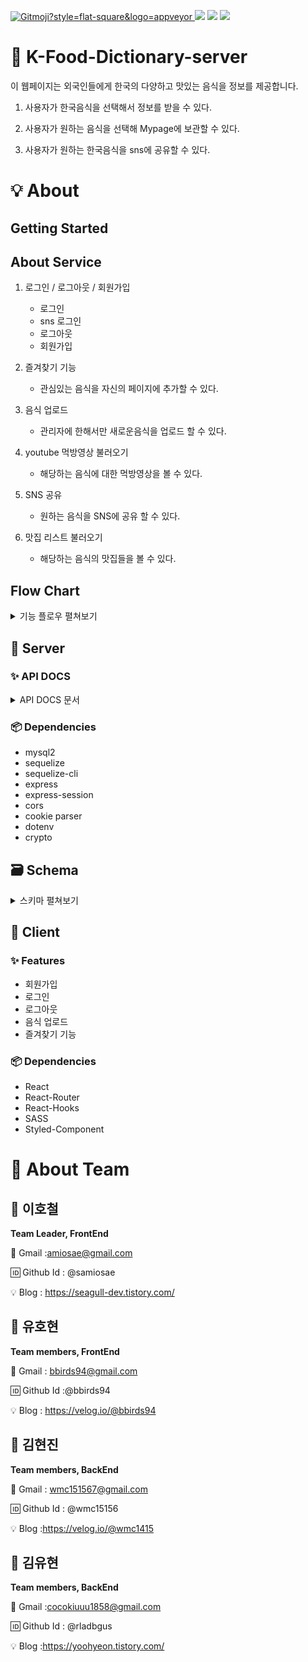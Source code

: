 
<a href="https://gitmoji.carloscuesta.me"> <img src="https://img.shields.io/badge/gitmoji-%20😜%20😍-FFDD67.svg?style=flat-square" alt="Gitmoji?style=flat-square&logo=appveyor"> </a> <a href="https://github.com/codestates/Saekgalpi-ColorPalette"><img src ="https://img.shields.io/badge/github-Saekgalpi-lightgrey?style=flat-square&logo=appveyor"></a> <img src="https://img.shields.io/badge/npm-v6.14.4-important?style=flat-square&logo=appveyor"> <img src="https://img.shields.io/badge/node.js-v12.16.11-important?style=flat-square&logo=appveyor"> 

# 🎨 K-Food-Dictionary-server

이 웹페이지는 외국인들에게 한국의 다양하고 맛있는 음식을 정보를 제공합니다.

1. 사용자가 한국음식을 선택해서 정보를 받을 수 있다.

2. 사용자가 원하는 음식을 선택해 Mypage에 보관할 수 있다.

3. 사용자가 원하는 한국음식을 sns에 공유할 수 있다.

# 💡 About 

## Getting Started


## About Service  
   1. 로그인 / 로그아웃 / 회원가입
      - 로그인
      - sns 로그인
      - 로그아웃
      - 회원가입
   
   3. 즐겨찾기 기능
      - 관심있는 음식을 자신의 페이지에 추가할 수 있다.
   
   4. 음식 업로드
      - 관리자에 한해서만 새로운음식을 업로드 할 수 있다.
   
   5. youtube 먹방영상 불러오기
      - 해당하는 음식에 대한 먹방영상을 볼 수 있다.
   
   6. SNS 공유
      - 원하는 음식을 SNS에 공유 할 수 있다.
   
   7. 맛집 리스트 불러오기
      - 해당하는 음식의 맛집들을 볼 수 있다.
   
 ## Flow Chart
   <details>
   <summary>기능 플로우 펼쳐보기</summary>
   <div markdown="1">
     <img src="https://user-images.githubusercontent.com/59912499/89887350-0ed6dc80-dc09-11ea-8642-3d321f8da8b2.png">
   </div>
   </details> 

## 🎨 Server

### :sparkles: API DOCS
  <details>
   <summary>API DOCS 문서</summary>
   <div markdown="3">
     <img src="https://user-images.githubusercontent.com/60249156/89889832-4d6e9600-dc0d-11ea-8db5-9beefc9ce151.png">
     <img src="https://user-images.githubusercontent.com/60249156/89889837-50698680-dc0d-11ea-8f87-2058786bd127.png">
     <img src="https://user-images.githubusercontent.com/60249156/89889840-519ab380-dc0d-11ea-99bc-b074971690ab.png">
   </div>
   </details> 


### 📦 Dependencies

   -   mysql2 
   -   sequelize
   -   sequelize-cli
   -   express
   -   express-session
   -   cors
   -   cookie parser
   -   dotenv
   -   crypto

## 🗃 Schema
   <details>
   <summary>스키마 펼쳐보기</summary>
   <div markdown="1">
<img width="500" src="https://user-images.githubusercontent.com/60249156/89888641-3fb81100-dc0b-11ea-84de-2c1bbd27a4b6.png">
   </div>
   </details> 

## 🎨 Client

### ✨ Features

   -   회원가입  
   -   로그인  
   -   로그아웃  
   -   음식 업로드
   -   즐겨찾기 기능
   
### 📦 Dependencies

   -   React
   -   React-Router
   -   React-Hooks
   -   SASS
   -   Styled-Component
# 🎨 About Team

## 🌿 이호철
**Team Leader, FrontEnd**  

📧 Gmail :amiosae@gmail.com

🆔 Github Id : @samiosae  

💡 Blog : https://seagull-dev.tistory.com/ 

## 🌿 유호현
**Team members, FrontEnd**  

📧 Gmail : bbirds94@gmail.com

🆔 Github Id :@bbirds94

💡 Blog : https://velog.io/@bbirds94
   

## 🌿 김현진
**Team members, BackEnd** 

📧 Gmail : wmc151567@gmail.com 

🆔 Github Id : @wmc15156

💡 Blog :https://velog.io/@wmc1415


## 🌿 김유현
**Team members, BackEnd**  

📧 Gmail :cocokiuuu1858@gmail.com

🆔 Github Id : @rladbgus

💡 Blog :https://yoohyeon.tistory.com/



